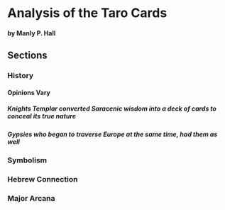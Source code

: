 # Analysis of the Taro Cards
#### by Manly P. Hall

## Sections
### History
#### Opinions Vary
##### Knights Templar converted Saracenic wisdom into a deck of cards to conceal its true nature
##### Gypsies who began to traverse Europe at the same time, had them as well
### Symbolism
### Hebrew Connection
### Major Arcana
#### 

